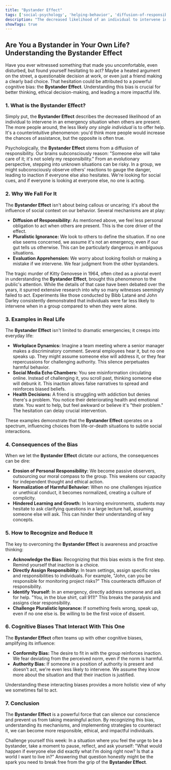 ```yaml
---
title: "Bystander Effect"
tags: ['social-psychology', 'helping-behavior', 'diffusion-of-responsibility']
description: "The decreased likelihood of an individual to intervene in an emergency situation when others are present."
showTags: true
---
```


## Are You a Bystander in Your Own Life? Understanding the Bystander Effect

Have you ever witnessed something that made you uncomfortable, even disturbed, but found yourself hesitating to act? Maybe a heated argument on the street, a questionable decision at work, or even just a friend making a clearly bad choice. That hesitation could be attributed to a powerful cognitive bias: the **Bystander Effect**. Understanding this bias is crucial for better thinking, ethical decision-making, and leading a more impactful life.

### 1. What is the Bystander Effect?

Simply put, the **Bystander Effect** describes the decreased likelihood of an individual to intervene in an emergency situation when others are present. The more people around, the less likely *any single individual* is to offer help. It's a counterintuitive phenomenon: you'd think more people would increase the chances of assistance, but the opposite is often true.

Psychologically, the **Bystander Effect** stems from a diffusion of responsibility. Our brains subconsciously reason: "Someone else will take care of it; it's not solely my responsibility." From an evolutionary perspective, stepping into unknown situations can be risky. In a group, we might subconsciously observe others' reactions to gauge the danger, leading to inaction if everyone else also hesitates. We're looking for social cues, and if everyone is looking at everyone else, no one is acting.

### 2. Why We Fall For It

The **Bystander Effect** isn't about being callous or uncaring; it's about the influence of social context on our behavior. Several mechanisms are at play:

*   **Diffusion of Responsibility:** As mentioned above, we feel less personal obligation to act when others are present. This is the core driver of the effect.
*   **Pluralistic Ignorance:** We look to others to define the situation. If no one else seems concerned, we assume it's not an emergency, even if our gut tells us otherwise. This can be particularly dangerous in ambiguous situations.
*   **Evaluation Apprehension:** We worry about looking foolish or making a mistake if we intervene. We fear judgment from the other bystanders.

The tragic murder of Kitty Genovese in 1964, often cited as a pivotal event in understanding the **Bystander Effect**, brought this phenomenon to the public's attention. While the details of that case have been debated over the years, it spurred extensive research into why so many witnesses seemingly failed to act. Experiments like those conducted by Bibb Latané and John Darley consistently demonstrated that individuals were far less likely to intervene when in a group compared to when they were alone.

### 3. Examples in Real Life

The **Bystander Effect** isn't limited to dramatic emergencies; it creeps into everyday life:

*   **Workplace Dynamics:** Imagine a team meeting where a senior manager makes a discriminatory comment. Several employees hear it, but no one speaks up. They might assume someone else will address it, or they fear repercussions for challenging authority. This silence perpetuates harmful behavior.
*   **Social Media Echo Chambers:** You see misinformation circulating online. Instead of challenging it, you scroll past, thinking someone else will debunk it. This inaction allows false narratives to spread and reinforces biased beliefs.
*   **Health Decisions:** A friend is struggling with addiction but denies there's a problem. You notice their deteriorating health and emotional state. You want to help, but feel awkward or believe it's "their problem." The hesitation can delay crucial intervention.

These examples demonstrate that the **Bystander Effect** operates on a spectrum, influencing choices from life-or-death situations to subtle social interactions.

### 4. Consequences of the Bias

When we let the **Bystander Effect** dictate our actions, the consequences can be dire:

*   **Erosion of Personal Responsibility:** We become passive observers, outsourcing our moral compass to the group. This weakens our capacity for independent thought and ethical action.
*   **Normalization of Harmful Behavior:** When no one challenges injustice or unethical conduct, it becomes normalized, creating a culture of complicity.
*   **Hindered Learning and Growth:** In learning environments, students may hesitate to ask clarifying questions in a large lecture hall, assuming someone else will ask. This can hinder their understanding of key concepts.

### 5. How to Recognize and Reduce It

The key to overcoming the **Bystander Effect** is awareness and proactive thinking:

*   **Acknowledge the Bias:** Recognizing that this bias exists is the first step. Remind yourself that inaction is a choice.
*   **Directly Assign Responsibility:** In team settings, assign specific roles and responsibilities to individuals. For example, "John, can you be responsible for monitoring project risks?" This counteracts diffusion of responsibility.
*   **Identify Yourself:** In an emergency, directly address someone and ask for help. "You, in the blue shirt, call 911!" This breaks the paralysis and assigns clear responsibility.
*   **Challenge Pluralistic Ignorance:** If something feels wrong, speak up, even if no one else is. Be willing to be the first voice of dissent.

### 6. Cognitive Biases That Interact With This One

The **Bystander Effect** often teams up with other cognitive biases, amplifying its influence:

*   **Conformity Bias:** The desire to fit in with the group reinforces inaction. We fear deviating from the perceived norm, even if the norm is harmful.
*   **Authority Bias:** If someone in a position of authority is present and doesn't act, we're even less likely to intervene. We assume they know more about the situation and that their inaction is justified.

Understanding these interacting biases provides a more holistic view of why we sometimes fail to act.

### 7. Conclusion

The **Bystander Effect** is a powerful force that can silence our conscience and prevent us from taking meaningful action. By recognizing this bias, understanding its mechanisms, and implementing strategies to counteract it, we can become more responsible, ethical, and impactful individuals.

Challenge yourself this week: In a situation where you feel the urge to be a bystander, take a moment to pause, reflect, and ask yourself: "What would happen if everyone else did exactly what I'm doing right now? Is that a world I want to live in?" Answering that question honestly might be the spark you need to break free from the grip of the **Bystander Effect**.

